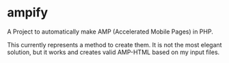 # ampify
A Project to automatically make AMP (Accelerated Mobile Pages) in PHP. 

This currently represents a method to create them. It is not the most elegant solution, but it works and creates valid AMP-HTML based on my input files.
